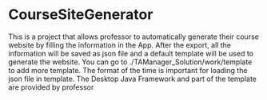 # CourseSiteGenerator
This is a project that allows professor to automatically generate their course website by filling the information in the App. 
After the export, all the information will be saved as json file and a default template will be used to generate the website. 
You can go to ./TAManager_Solution/work/template to add more template. 
The format of the time is important for loading the json file in template.
The Desktop Java Framework and part of the template are provided by professor
